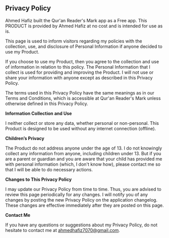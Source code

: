 ## Privacy Policy

Ahmed Hafiz built the Qur'an Reader's Mark app as a Free app. This PRODUCT is provided by Ahmed Hafiz at no cost and is intended for use as is.

This page is used to inform visitors regarding my policies with the collection, use, and disclosure of Personal Information if anyone decided to use my Product.

If you choose to use my Product, then you agree to the collection and use of information in relation to this policy. The Personal Information that I collect is used for providing and improving the Product. I will not use or share your information with anyone except as described in this Privacy Policy.

The terms used in this Privacy Policy have the same meanings as in our Terms and Conditions, which is accessible at Qur'an Reader's Mark unless otherwise defined in this Privacy Policy.

**Information Collection and Use**

I neither collect or store any data, whether personal or non-personal. This Product is designed to be used without any internet connection (offline).

**Children’s Privacy**

The Product do not address anyone under the age of 13. I do not knowingly collect any information from anyone, including children under 13. But if you are a parent or guardian and you are aware that your child has provided me with personal information (which, I don't know how), please contact me so that I will be able to do necessary actions.

**Changes to This Privacy Policy**

I may update our Privacy Policy from time to time. Thus, you are advised to review this page periodically for any changes. I will notify you of any changes by posting the new Privacy Policy on the application changelog. These changes are effective immediately after they are posted on this page.

**Contact Me**

If you have any questions or suggestions about my Privacy Policy, do not hesitate to contact me at ahmedhafiz7070@gmail.com.
